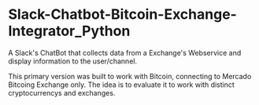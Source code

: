 # Slack-Chatbot-Bitcoin-Exchange-Integrator_Python
A Slack's ChatBot that collects data from a Exchange's Webservice and display information to the user/channel.

This primary version was built to work with Bitcoin, connecting to Mercado Bitcoing Exchange only. The idea is to evaluate it to work with distinct cryptocurrencys and exchanges.
